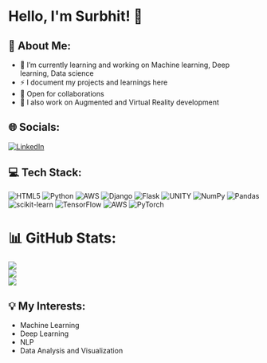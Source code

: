 # Hello, I'm Surbhit! 👋

## 💫 About Me:
- 🌱 I’m currently learning and working on Machine learning, Deep learning, Data science<br>
- ⚡ I document my projects and learnings here<br>
- :handshake: Open for collaborations<br>
- :iphone: I also work on Augmented and Virtual Reality development


## 🌐 Socials:
[![LinkedIn](https://img.shields.io/badge/LinkedIn-%230077B5.svg?logo=linkedin&logoColor=white)](https://linkedin.com/in/https://www.linkedin.com/in/surbhit-kumar/) 

## 💻 Tech Stack:
![HTML5](https://img.shields.io/badge/html5-%23E34F26.svg?style=plastic&logo=html5&logoColor=white) ![Python](https://img.shields.io/badge/python-3670A0?style=plastic&logo=python&logoColor=ffdd54) ![AWS](https://img.shields.io/badge/AWS-%23FF9900.svg?style=plastic&logo=amazon-aws&logoColor=white) ![Django](https://img.shields.io/badge/django-%23092E20.svg?style=plastic&logo=django&logoColor=white) ![Flask](https://img.shields.io/badge/flask-%23000.svg?style=plastic&logo=flask&logoColor=white) ![UNITY](https://img.shields.io/badge/Unity-%2320232a.svg?style=plastic&logo=unity&logoColor=white) ![NumPy](https://img.shields.io/badge/numpy-%23013243.svg?style=plastic&logo=numpy&logoColor=white) ![Pandas](https://img.shields.io/badge/pandas-%23150458.svg?style=plastic&logo=pandas&logoColor=white) ![scikit-learn](https://img.shields.io/badge/scikit--learn-%23F7931E.svg?style=plastic&logo=scikit-learn&logoColor=white) ![TensorFlow](https://img.shields.io/badge/TensorFlow-%23FF6F00.svg?style=plastic&logo=TensorFlow&logoColor=white) ![AWS](https://img.shields.io/badge/AWS-%23FF9900.svg?style=plastic&logo=amazon-aws&logoColor=white) ![PyTorch](https://img.shields.io/badge/PyTorch-%23EE4C2C.svg?style=plastic&logo=PyTorch&logoColor=white)
# 📊 GitHub Stats:
![](https://github-readme-stats.vercel.app/api?username=Surbhit01&theme=nightowl&hide_border=true&include_all_commits=true&count_private=false)<br/>
![](https://github-readme-streak-stats.herokuapp.com/?user=Surbhit01&theme=nightowl&hide_border=true)<br/>
![](https://github-readme-stats.vercel.app/api/top-langs/?username=Surbhit01&theme=nightowl&hide_border=true&include_all_commits=true&count_private=false&layout=compact)

## :bulb: My Interests:
- Machine Learning
- Deep Learning 
- NLP
- Data Analysis and Visualization
<!-- Proudly created with GPRM ( https://gprm.itsvg.in ) -->
